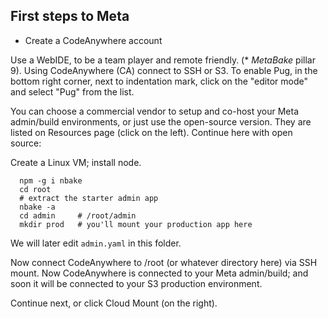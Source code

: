 

## First steps to Meta

- Create a CodeAnywhere account

Use a WebIDE, to be a team player and remote friendly. (* _MetaBake_ pillar 9). Using CodeAnywhere (CA) connect to SSH or S3. To enable Pug, in the bottom right corner, next to indentation mark, click on the "editor mode" and select "Pug" from the list.


You can choose a commercial vendor to setup and co-host your Meta admin/build environments, or just use the open-source version. They are listed on Resources page (click on the left). Continue here with open source:

Create a Linux VM; install node.

      npm -g i nbake
      cd root
      # extract the starter admin app
      nbake -a
      cd admin     # /root/admin
      mkdir prod   # you'll mount your production app here


 We will later edit `admin.yaml` in this folder.

Now connect CodeAnywhere to /root (or whatever directory here) via SSH mount. Now CodeAnywhere is connected to your Meta admin/build; and soon it will be connected to your S3 production environment.

Continue next, or click Cloud Mount (on the right).





